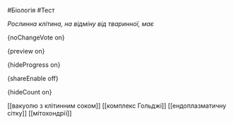 #Біологія #Тест

*Рослинна клітина, на відміну від тваринної, має*

{noChangeVote on}

{preview on}

{hideProgress on}

{shareEnable off}

{hideCount on}

[[вакуолю з клітинним соком]]
[[комплекс Гольджі]]
[[ендоплазматичну сітку]]
[[мітохондрії]]
